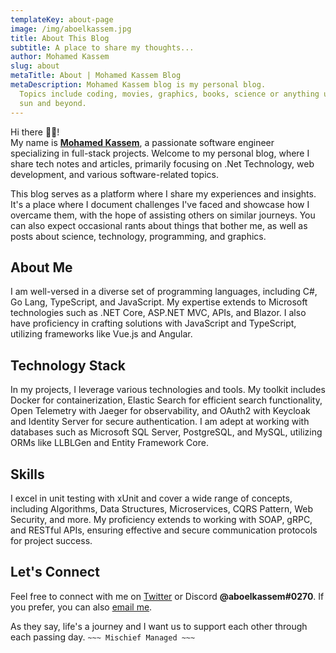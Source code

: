 ```yaml
---
templateKey: about-page
image: /img/aboelkassem.jpg
title: About This Blog
subtitle: A place to share my thoughts...
author: Mohamed Kassem
slug: about
metaTitle: About | Mohamed Kassem Blog
metaDescription: Mohamed Kassem blog is my personal blog.
  Topics include coding, movies, graphics, books, science or anything under the
  sun and beyond.
---
```


Hi there <!--StartFragment-->👋🏻<!--EndFragment-->! \
My name is **[Mohamed Kassem](https://www.kassm.me)**, a passionate software engineer specializing in full-stack projects. Welcome to my personal blog, where I share tech notes and articles, primarily focusing on .Net Technology, web development, and various software-related topics.

This blog serves as a platform where I share my experiences and insights. It's a place where I document challenges I've faced and showcase how I overcame them, with the hope of assisting others on similar journeys. You can also expect occasional rants about things that bother me, as well as posts about science, technology, programming, and graphics.

## About Me
I am well-versed in a diverse set of programming languages, including C#, Go Lang, TypeScript, and JavaScript. My expertise extends to Microsoft technologies such as .NET Core, ASP.NET MVC, APIs, and Blazor. I also have proficiency in crafting solutions with JavaScript and TypeScript, utilizing frameworks like Vue.js and Angular.

## Technology Stack
In my projects, I leverage various technologies and tools. My toolkit includes Docker for containerization, Elastic Search for efficient search functionality, Open Telemetry with Jaeger for observability, and OAuth2 with Keycloak and Identity Server for secure authentication. I am adept at working with databases such as Microsoft SQL Server, PostgreSQL, and MySQL, utilizing ORMs like LLBLGen and Entity Framework Core.

## Skills
I excel in unit testing with xUnit and cover a wide range of concepts, including Algorithms, Data Structures, Microservices, CQRS Pattern, Web Security, and more. My proficiency extends to working with SOAP, gRPC, and RESTful APIs, ensuring effective and secure communication protocols for project success.

## Let's Connect
Feel free to connect with me on [Twitter](https://twitter.com/mo_kassm) or Discord **@aboelkassem#0270**. If you prefer, you can also [email me](mailto:mohammed.a.kassm@gmail.com).


As they say, life's a journey and I want us to support each other through each passing day.
`~~~ Mischief Managed ~~~`
